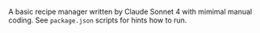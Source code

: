 A basic recipe manager written by Claude Sonnet 4 with mimimal manual coding. See `package.json` scripts for hints how to run.
